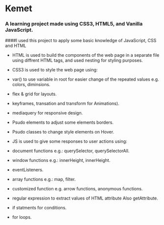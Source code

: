 # Kemet

### A learning project made using CSS3, HTML5, and Vanilla JavaScript.

####I used this project to apply some basic knowledge of JavaScript, CSS and HTML

- HTML is used to build the components of the web page in a separate file using diffrent HTML tags, and used nesting for styling purposes.
  
- CSS3 is used to style the web page using:
 - var() to use variable in root for easier change of the repeated values e.g. colors, diminsions.
 - flex & grid for layouts.
 - keyframes, transation and transform for Animations).
 - mediaquery for responsive design.
 - Psudo elements to adjust some elements borders.
 - Psudo classes to change style elements on Hover.

- JS is used to give some responses to user actions using:
 - document functions e.g.: querySelector, querySelectorAll.
 - window functions e.g.: innerHeight, innerHeight.
 - eventListeners.
 - array functions e.g.: map, filter.
 - customized function e.g. arrow functions, anonymous functions.
 - regular expression to extract values of HTML attribute Also getAttribute.
 - if statments for conditions.
 - for loops.
